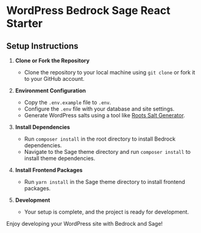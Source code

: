 # WordPress Bedrock Sage React Starter

## Setup Instructions

1. **Clone or Fork the Repository**
   - Clone the repository to your local machine using `git clone` or fork it to your GitHub account.

2. **Environment Configuration**
   - Copy the `.env.example` file to `.env`.
   - Configure the `.env` file with your database and site settings.
   - Generate WordPress salts using a tool like [Roots Salt Generator](https://roots.io/salts.html).

3. **Install Dependencies**
   - Run `composer install` in the root directory to install Bedrock dependencies.
   - Navigate to the Sage theme directory and run `composer install` to install theme dependencies.

4. **Install Frontend Packages**
   - Run `yarn install` in the Sage theme directory to install frontend packages.

5. **Development**
   - Your setup is complete, and the project is ready for development.

Enjoy developing your WordPress site with Bedrock and Sage!
